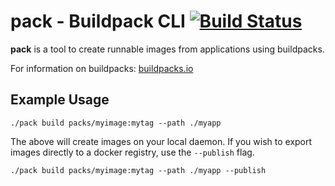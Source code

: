 # pack - Buildpack CLI [![Build Status](https://travis-ci.org/buildpack/pack.svg?branch=master)](https://travis-ci.org/buildpack/pack)


**pack** is a tool to create runnable images from applications using buildpacks.

For information on buildpacks: [buildpacks.io](https://buildpacks.io/)

## Example Usage

```
./pack build packs/myimage:mytag --path ./myapp
```

The above will create images on your local daemon. If you wish to export images directly to a docker registry, use the `--publish` flag.

```
./pack build packs/myimage:mytag --path ./myapp --publish
```
